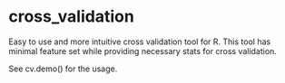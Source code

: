 cross_validation
================

Easy to use and more intuitive cross validation tool for R. This tool has minimal feature set while providing
necessary stats for cross validation.

See cv.demo() for the usage.
